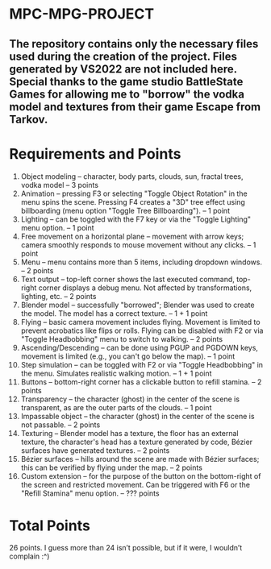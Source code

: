 # MPC-MPG-PROJECT
## The repository contains only the necessary files used during the creation of the project. Files generated by VS2022 are not included here. Special thanks to the game studio BattleState Games for allowing me to "borrow" the vodka model and textures from their game Escape from Tarkov.

# Requirements and Points
1. Object modeling – character, body parts, clouds, sun, fractal trees, vodka model – 3 points  
2. Animation – pressing F3 or selecting "Toggle Object Rotation" in the menu spins the scene. Pressing F4 creates a "3D" tree effect using billboarding (menu option "Toggle Tree Billboarding"). – 1 point  
3. Lighting – can be toggled with the F7 key or via the "Toggle Lighting" menu option. – 1 point  
4. Free movement on a horizontal plane – movement with arrow keys; camera smoothly responds to mouse movement without any clicks. – 1 point  
5. Menu – menu contains more than 5 items, including dropdown windows. – 2 points  
6. Text output – top-left corner shows the last executed command, top-right corner displays a debug menu. Not affected by transformations, lighting, etc. – 2 points  
7. Blender model – successfully "borrowed"; Blender was used to create the model. The model has a correct texture. – 1 + 1 point  
8. Flying – basic camera movement includes flying. Movement is limited to prevent acrobatics like flips or rolls. Flying can be disabled with F2 or via "Toggle Headbobbing" menu to switch to walking. – 2 points  
9. Ascending/Descending – can be done using PGUP and PGDOWN keys, movement is limited (e.g., you can't go below the map). – 1 point  
10. Step simulation – can be toggled with F2 or via "Toggle Headbobbing" in the menu. Simulates realistic walking motion. – 1 + 1 point  
11. Buttons – bottom-right corner has a clickable button to refill stamina. – 2 points  
12. Transparency – the character (ghost) in the center of the scene is transparent, as are the outer parts of the clouds. – 1 point  
13. Impassable object – the character (ghost) in the center of the scene is not passable. – 2 points  
14. Texturing – Blender model has a texture, the floor has an external texture, the character's head has a texture generated by code, Bézier surfaces have generated textures. – 2 points  
15. Bézier surfaces – hills around the scene are made with Bézier surfaces; this can be verified by flying under the map. – 2 points  
16. Custom extension – for the purpose of the button on the bottom-right of the screen and restricted movement. Can be triggered with F6 or the "Refill Stamina" menu option. – ??? points

# Total Points
26 points. I guess more than 24 isn’t possible, but if it were, I wouldn’t complain :^)
